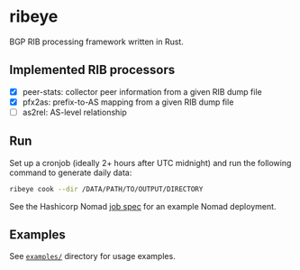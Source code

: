 # ribeye

BGP RIB processing framework written in Rust.

## Implemented RIB processors

- [X] peer-stats: collector peer information from a given RIB dump file
- [X] pfx2as: prefix-to-AS mapping from a given RIB dump file
- [ ] as2rel: AS-level relationship

## Run

Set up a cronjob (ideally 2+ hours after UTC midnight) and run the following command to generate daily data:

```bash
ribeye cook --dir /DATA/PATH/TO/OUTPUT/DIRECTORY
```

See the Hashicorp Nomad [job spec](deployment/nomad_periodic_raw.hcl) for an example Nomad deployment.

## Examples

See [`examples/`](examples) directory for usage examples.
